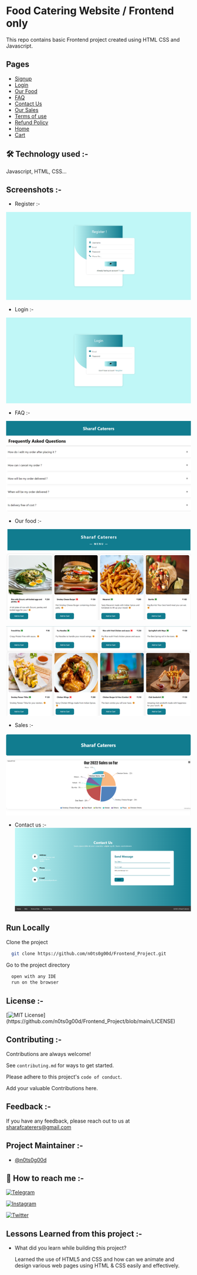 
# Food Catering Website / Frontend only

This repo contains basic Frontend project created using HTML CSS and Javascript.




## Pages 

- [Signup](https://github.com/n0ts0g00d/Frontend_Project/blob/main/signup.html)
- [Login](https://github.com/n0ts0g00d/Frontend_Project/blob/main/login.html)
- [Our Food](https://github.com/n0ts0g00d/Frontend_Project/blob/main/menu.html)
- [FAQ](https://github.com/n0ts0g00d/Frontend_Project/blob/main/faq.html)
- [Contact Us](https://github.com/n0ts0g00d/Frontend_Project/blob/main/contactus.html)
- [Our Sales](https://github.com/n0ts0g00d/Frontend_Project/blob/main/sales.html)
- [Terms of use]()
- [Refund Policy]()
- [Home](https://github.com/n0ts0g00d/Frontend_Project/blob/main/home.html)
- [Cart]()


## 🛠 Technology used :-
Javascript, HTML, CSS...


## Screenshots :-

* Register :-

![App Screenshot](https://github.com/n0ts0g00d/Frontend_Project/blob/main/Screenshots/Signup.png?raw=true)

* Login :-

![App Screenshot](https://github.com/n0ts0g00d/Frontend_Project/blob/main/Screenshots/Login.png?raw=true)

* FAQ :-

![App Screenshot](https://github.com/n0ts0g00d/Frontend_Project/blob/main/Screenshots/FAQ.png?raw=true)

* Our food :-

![App Screenshot](https://github.com/n0ts0g00d/Frontend_Project/blob/main/Screenshots/our%20food.png?raw=true)

![App Screenshot](https://github.com/n0ts0g00d/Frontend_Project/blob/main/Screenshots/Our%20food%201.png?raw=true)

* Sales :-

![App Screenshot](https://github.com/n0ts0g00d/Frontend_Project/blob/main/Screenshots/sales.png?raw=true)

* Contact us :-
![App Screenshot](https://github.com/n0ts0g00d/Frontend_Project/blob/main/Screenshots/Contact%20us.png?raw=true)
## Run Locally

Clone the project

```bash
  git clone https://github.com/n0ts0g00d/Frontend_Project.git
```

Go to the project directory

```bash
  open with any IDE
  run on the browser
```




## License :-



[![MIT License](https://img.shields.io/apm/l/atomic-design-ui.svg?)](https://github.com/n0ts0g00d/Frontend_Project/blob/main/LICENSE)


## Contributing :-

Contributions are always welcome!

See `contributing.md` for ways to get started.

Please adhere to this project's `code of conduct`.

Add your valuable Contributions here.
## Feedback :-

If you have any feedback, please reach out to us at sharafcaterers@gmail.com


## Project Maintainer :-

- [@n0ts0g00d](https://github.com/n0ts0g00d)


## 🔗  How to reach me :-
 
[![Telegram](https://img.shields.io/badge/-Telegram-blue?style=flat&logo=Telegram&logoColor=white)](https://t.me/mbkrl)

[![Instagram](https://img.shields.io/badge/-Instagram-red?color=white&logo=instagram&logoColor=pin)](https://www.instagram.com/m_bakrol)

[![Twitter](https://img.shields.io/twitter/url/https/twitter.com/cloudposse.svg?style=social&label=Twitter)](https://twitter.com/MBakrol)


## Lessons Learned from this project :-

- What did you learn while building this project? 


  Learned the use of HTML5 and CSS and how can we animate and design various web pages using HTML & CSS easily and effectively.



